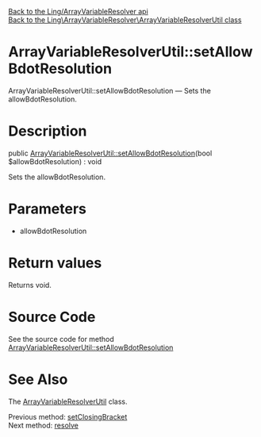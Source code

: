 [Back to the Ling/ArrayVariableResolver api](https://github.com/lingtalfi/ArrayVariableResolver/blob/master/doc/api/Ling/ArrayVariableResolver.md)<br>
[Back to the Ling\ArrayVariableResolver\ArrayVariableResolverUtil class](https://github.com/lingtalfi/ArrayVariableResolver/blob/master/doc/api/Ling/ArrayVariableResolver/ArrayVariableResolverUtil.md)


ArrayVariableResolverUtil::setAllowBdotResolution
================



ArrayVariableResolverUtil::setAllowBdotResolution — Sets the allowBdotResolution.




Description
================


public [ArrayVariableResolverUtil::setAllowBdotResolution](https://github.com/lingtalfi/ArrayVariableResolver/blob/master/doc/api/Ling/ArrayVariableResolver/ArrayVariableResolverUtil/setAllowBdotResolution.md)(bool $allowBdotResolution) : void




Sets the allowBdotResolution.




Parameters
================


- allowBdotResolution

    


Return values
================

Returns void.








Source Code
===========
See the source code for method [ArrayVariableResolverUtil::setAllowBdotResolution](https://github.com/lingtalfi/ArrayVariableResolver/blob/master/ArrayVariableResolverUtil.php#L139-L142)


See Also
================

The [ArrayVariableResolverUtil](https://github.com/lingtalfi/ArrayVariableResolver/blob/master/doc/api/Ling/ArrayVariableResolver/ArrayVariableResolverUtil.md) class.

Previous method: [setClosingBracket](https://github.com/lingtalfi/ArrayVariableResolver/blob/master/doc/api/Ling/ArrayVariableResolver/ArrayVariableResolverUtil/setClosingBracket.md)<br>Next method: [resolve](https://github.com/lingtalfi/ArrayVariableResolver/blob/master/doc/api/Ling/ArrayVariableResolver/ArrayVariableResolverUtil/resolve.md)<br>


